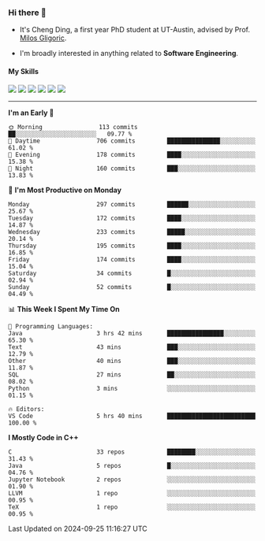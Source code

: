 ### Hi there 👋

* It's Cheng Ding, a first year PhD student at UT-Austin, advised by Prof. [Milos Gligoric](https://users.ece.utexas.edu/~gligoric/).

* I'm broadly interested in anything related to **Software Engineering**.

#### My Skills

![](https://img.shields.io/badge/C++-65318e?logo=cplusplus&logoColor=fff)
![](https://img.shields.io/badge/Python-3e74a2?logo=python&logoColor=fff)
![](https://img.shields.io/badge/C-5654a2?logo=c&logoColor=fff)
![](https://img.shields.io/badge/Go-00aaff?logo=go&logoColor=fff)
![](https://img.shields.io/badge/Docker-0088ff?logo=docker&logoColor=fff)
![](https://img.shields.io/badge/Apache-D22128?logo=apache&logoColor=fff)

---
<!--START_SECTION:waka-->
**I'm an Early 🐤** 

```text
🌞 Morning                113 commits         ██░░░░░░░░░░░░░░░░░░░░░░░   09.77 % 
🌆 Daytime                706 commits         ███████████████░░░░░░░░░░   61.02 % 
🌃 Evening                178 commits         ████░░░░░░░░░░░░░░░░░░░░░   15.38 % 
🌙 Night                  160 commits         ███░░░░░░░░░░░░░░░░░░░░░░   13.83 % 
```
📅 **I'm Most Productive on Monday** 

```text
Monday                   297 commits         ██████░░░░░░░░░░░░░░░░░░░   25.67 % 
Tuesday                  172 commits         ████░░░░░░░░░░░░░░░░░░░░░   14.87 % 
Wednesday                233 commits         █████░░░░░░░░░░░░░░░░░░░░   20.14 % 
Thursday                 195 commits         ████░░░░░░░░░░░░░░░░░░░░░   16.85 % 
Friday                   174 commits         ████░░░░░░░░░░░░░░░░░░░░░   15.04 % 
Saturday                 34 commits          █░░░░░░░░░░░░░░░░░░░░░░░░   02.94 % 
Sunday                   52 commits          █░░░░░░░░░░░░░░░░░░░░░░░░   04.49 % 
```


📊 **This Week I Spent My Time On** 

```text
💬 Programming Languages: 
Java                     3 hrs 42 mins       ████████████████░░░░░░░░░   65.30 % 
Text                     43 mins             ███░░░░░░░░░░░░░░░░░░░░░░   12.79 % 
Other                    40 mins             ███░░░░░░░░░░░░░░░░░░░░░░   11.87 % 
SQL                      27 mins             ██░░░░░░░░░░░░░░░░░░░░░░░   08.02 % 
Python                   3 mins              ░░░░░░░░░░░░░░░░░░░░░░░░░   01.15 % 

🔥 Editors: 
VS Code                  5 hrs 40 mins       █████████████████████████   100.00 % 
```

**I Mostly Code in C++** 

```text
C                        33 repos            ████████░░░░░░░░░░░░░░░░░   31.43 % 
Java                     5 repos             █░░░░░░░░░░░░░░░░░░░░░░░░   04.76 % 
Jupyter Notebook         2 repos             ░░░░░░░░░░░░░░░░░░░░░░░░░   01.90 % 
LLVM                     1 repo              ░░░░░░░░░░░░░░░░░░░░░░░░░   00.95 % 
TeX                      1 repo              ░░░░░░░░░░░░░░░░░░░░░░░░░   00.95 % 
```




 Last Updated on 2024-09-25 11:16:27 UTC
<!--END_SECTION:waka-->
